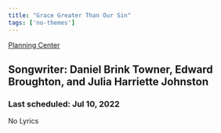 ```yaml
---
title: "Grace Greater Than Our Sin"
tags: ['no-themes']
---
```


[Planning Center](https://services.planningcenteronline.com/songs/22637609)

## Songwriter: Daniel Brink Towner, Edward Broughton, and Julia Harriette Johnston
### Last scheduled: Jul 10, 2022          

No Lyrics
